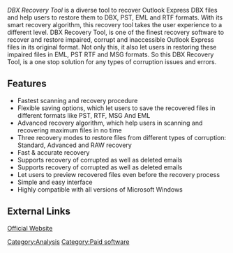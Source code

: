 *DBX Recovery Tool* is a diverse tool to recover Outlook Express DBX
files and help users to restore them to DBX, PST, EML and RTF formats.
With its smart recovery algorithm, this recovery tool takes the user
experience to a different level. DBX Recovery Tool, is one of the finest
recovery software to recover and restore impaired, corrupt and
inaccessible Outlook Express files in its original format. Not only
this, it also let users in restoring these impaired files in EML, PST
RTF and MSG formats. So this DBX Recovery Tool, is a one stop solution
for any types of corruption issues and errors.

## Features

- Fastest scanning and recovery procedure
- Flexible saving options, which let users to save the recovered files
  in different formats like PST, RTF, MSG And EML
- Advanced recovery algorithm, which help users in scanning and
  recovering maximum files in no time
- Three recovery modes to restore files from different types of
  corruption: Standard, Advanced and RAW recovery
- Fast & accurate recovery
- Supports recovery of corrupted as well as deleted emails
- Supports recovery of corrupted as well as deleted emails
- Let users to preview recovered files even before the recovery process
- Simple and easy interface
- Highly compatible with all versions of Microsoft Windows

## External Links

[Official
Website](https://www.sysinfotools.com/recovery/dbx-recovery.php)

[Category:Analysis](Category:Analysis "wikilink") [Category:Paid
software](Category:Paid_software "wikilink")